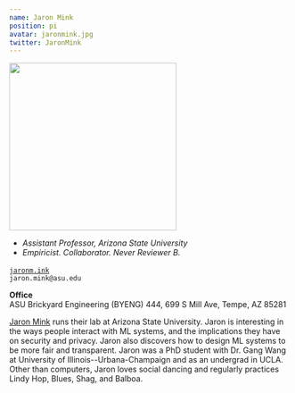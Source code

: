 ```yaml
---
name: Jaron Mink
position: pi
avatar: jaronmink.jpg
twitter: JaronMink
---
```


<img width="300" src="{{site.baseurl}}/images/people/{{page.avatar}}" data-action="zoom">

- _Assistant Professor, Arizona State University_<br>
- _Empiricist. Collaborator. Never Reviewer B._

<i class="fa fa-desktop"></i> <a href="https://jaronm.ink"> `jaronm.ink`<a/>
<br>
<i class="fa fa-envelope-o"></i> `jaron.mink@asu.edu`

**Office**<br>
ASU Brickyard Engineering (BYENG) 444, 699 S Mill Ave,
Tempe, AZ 85281


[Jaron Mink](http://jaronm.ink/) runs their lab at Arizona State University.
Jaron is interesting in the ways people interact with ML systems, and the implications they have on security and privacy.
Jaron also discovers how to design ML systems to be more fair and transparent.
Jaron was a PhD student with Dr. Gang Wang at University of Illinois--Urbana-Champaign and as an undergrad in UCLA.
Other than computers, Jaron loves social dancing and regularly practices Lindy Hop, Blues, Shag, and Balboa.

